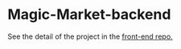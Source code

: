 # Magic-Market-backend

See the detail of the project in the [front-end repo.](https://github.khoury.northeastern.edu/NEU-CS5610-SU23/Magic-Market-frontend)